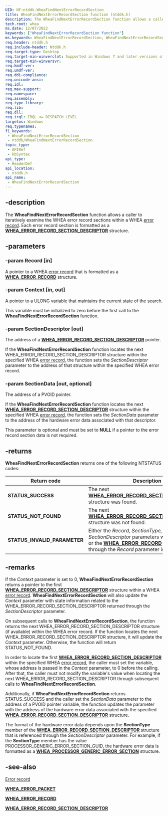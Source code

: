 ```yaml
---
UID: NF:ntddk.WheaFindNextErrorRecordSection
title: WheaFindNextErrorRecordSection function (ntddk.h)
description: The WheaFindNextErrorRecordSection function allows a caller to iteratively examine the WHEA error record sections within a WHEA error record. Each error record section is formatted as a WHEA_ERROR_RECORD_SECTION_DESCRIPTOR structure.
tech.root: whea
ms.date: 12/07/2022
keywords: ["WheaFindNextErrorRecordSection function"]
ms.keywords: WheaFindNextErrorRecordSection, WheaFindNextErrorRecordSection function [WHEA Drivers and Applications], ntddk/WheaFindNextErrorRecordSection, whea.wheafindnexterrorrecordsection, whearef2_9beb5b85-6c25-49e5-9abc-bcb8e343c8c9.xml
req.header: ntddk.h
req.include-header: Ntddk.h
req.target-type: Desktop
req.target-min-winverclnt: Supported in Windows 7 and later versions of Windows.
req.target-min-winversvr: 
req.kmdf-ver: 
req.umdf-ver: 
req.ddi-compliance: 
req.unicode-ansi: 
req.idl: 
req.max-support: 
req.namespace: 
req.assembly: 
req.type-library: 
req.lib: 
req.dll: 
req.irql: IRQL <= DISPATCH_LEVEL
targetos: Windows
req.typenames: 
f1_keywords:
 - WheaFindNextErrorRecordSection
 - ntddk/WheaFindNextErrorRecordSection
topic_type:
 - APIRef
 - kbSyntax
api_type:
 - HeaderDef
api_location:
 - ntddk.h
api_name:
 - WheaFindNextErrorRecordSection
---
```


## -description

The **WheaFindNextErrorRecordSection** function allows a caller to iteratively examine the WHEA error record sections within a WHEA [error record](/windows-hardware/drivers/whea/error-records). Each error record section is formatted as a [**WHEA_ERROR_RECORD_SECTION_DESCRIPTOR**](/windows-hardware/drivers/ddi/ntddk/ns-ntddk-_whea_error_record_section_descriptor) structure.

## -parameters

### -param Record [in]

A pointer to a WHEA [error record](/windows-hardware/drivers/whea/error-records) that is formatted as a [**WHEA_ERROR_RECORD**](/windows-hardware/drivers/ddi/ntddk/ns-ntddk-_whea_error_record) structure.

### -param Context [in, out]

A pointer to a ULONG variable that maintains the current state of the search.

This variable must be initialized to zero before the first call to the **WheaFindNextErrorRecordSection** function.

### -param SectionDescriptor [out]

The address of a [**WHEA_ERROR_RECORD_SECTION_DESCRIPTOR**](/windows-hardware/drivers/ddi/ntddk/ns-ntddk-_whea_error_record_section_descriptor) pointer.

If the **WheaFindNextErrorRecordSection** function locates the next WHEA_ERROR_RECORD_SECTION_DESCRIPTOR structure within the specified WHEA [error record](/windows-hardware/drivers/whea/error-records), the function sets the *SectionDescriptor* parameter to the address of that structure within the specified WHEA error record.

### -param SectionData [out, optional]

The address of a PVOID pointer.

If the **WheaFindNextErrorRecordSection** function locates the next [**WHEA_ERROR_RECORD_SECTION_DESCRIPTOR**](/windows-hardware/drivers/ddi/ntddk/ns-ntddk-_whea_error_record_section_descriptor) structure within the specified WHEA [error record](/windows-hardware/drivers/whea/error-records), the function sets the *SectionData* parameter to the address of the hardware error data associated with that descriptor.

This parameter is optional and must be set to **NULL** if a pointer to the error record section data is not required.

## -returns

**WheaFindNextErrorRecordSection** returns one of the following NTSTATUS codes:

| Return code | Description |
|---|---|
| **STATUS_SUCCESS** | The next [**WHEA_ERROR_RECORD_SECTION_DESCRIPTOR**](/windows-hardware/drivers/ddi/ntddk/ns-ntddk-_whea_error_record_section_descriptor) structure was found. |
| **STATUS_NOT_FOUND** | The next [**WHEA_ERROR_RECORD_SECTION_DESCRIPTOR**](/windows-hardware/drivers/ddi/ntddk/ns-ntddk-_whea_error_record_section_descriptor) structure was not found. |
| **STATUS_INVALID_PARAMETER** | Either the *Record*, *SectionType,* or *SectionDescriptor* parameters were set to **NULL**, or the [**WHEA_ERROR_RECORD**](/windows-hardware/drivers/ddi/ntddk/ns-ntddk-_whea_error_record) data referenced through the *Record* parameter is invalid. |

## -remarks

If the *Context* parameter is set to 0, **WheaFindNextErrorRecordSection** returns a pointer to the first [**WHEA_ERROR_RECORD_SECTION_DESCRIPTOR**](/windows-hardware/drivers/ddi/ntddk/ns-ntddk-_whea_error_record_section_descriptor) structure within a WHEA [error record](/windows-hardware/drivers/whea/error-records). **WheaFindNextErrorRecordSection** will also update the *Context* parameter with state information related to the WHEA_ERROR_RECORD_SECTION_DESCRIPTOR returned through the *SectionDescriptor* parameter.

On subsequent calls to **WheaFindNextErrorRecordSection**, the function returns the next WHEA_ERROR_RECORD_SECTION_DESCRIPTOR structure (if available) within the WHEA error record. If the function locates the next WHEA_ERROR_RECORD_SECTION_DESCRIPTOR structure, it will update the *Context* parameter. Otherwise, the function will return STATUS_NOT_FOUND.

In order to locate the first [**WHEA_ERROR_RECORD_SECTION_DESCRIPTOR**](/windows-hardware/drivers/ddi/ntddk/ns-ntddk-_whea_error_record_section_descriptor) within the specified WHEA [error record](/windows-hardware/drivers/whea/error-records), the caller must set the variable, whose address is passed in the *Context* parameter, to 0 before the calling. After that, the caller must not modify the variable's value when locating the next WHEA_ERROR_RECORD_SECTION_DESCRIPTOR through subsequent calls to **WheaFindNextErrorRecordSection**.

Additionally, if **WheaFindNextErrorRecordSection** returns STATUS_SUCCESS and the caller set the *SectionData* parameter to the address of a PVOID pointer variable, the function updates the parameter with the address of the hardware error data associated with the specified [**WHEA_ERROR_RECORD_SECTION_DESCRIPTOR**](/windows-hardware/drivers/ddi/ntddk/ns-ntddk-_whea_error_record_section_descriptor) structure.

The format of the hardware error data depends upon the **SectionType** member of the [**WHEA_ERROR_RECORD_SECTION_DESCRIPTOR**](/windows-hardware/drivers/ddi/ntddk/ns-ntddk-_whea_error_record_section_descriptor) structure that is referenced through the *SectionDescriptor* parameter. For example, if the **SectionType** member has the value PROCESSOR_GENERIC_ERROR_SECTION_GUID, the hardware error data is formatted as a [**WHEA_PROCESSOR_GENERIC_ERROR_SECTION**](/windows-hardware/drivers/ddi/ntddk/ns-ntddk-_whea_processor_generic_error_section) structure.

## -see-also

[Error record](/windows-hardware/drivers/whea/error-records)

[**WHEA_ERROR_PACKET**](/previous-versions/windows/hardware/drivers/ff560465(v=vs.85))

[**WHEA_ERROR_RECORD**](/windows-hardware/drivers/ddi/ntddk/ns-ntddk-_whea_error_record)

[**WHEA_ERROR_RECORD_SECTION_DESCRIPTOR**](/windows-hardware/drivers/ddi/ntddk/ns-ntddk-_whea_error_record_section_descriptor)
